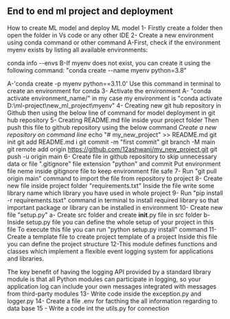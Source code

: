 ## End to end ml project and deployment
How to create ML model and deploy ML model
1- Firstly create a folder then open the folder in Vs code or any other IDE
2- Create a new environment using conda command or other command
A-First, check if the environment myenv exists by listing all available environments:

conda info --envs
B-If myenv does not exist, you can create it using the following command:
"conda create --name myenv python=3.8"


A-'conda create -p myenv python==3.11.0' Use this command in terminal to create an environment for conda
3- Activate the environment
A- "conda activate environment_name/" in my case my environment is "conda activate D:\ml-project\new_ml_project\myenv"
4- Creating new git hub repository in Github then using the below line of command for model deployment
in git hub repository
5- Creating README.md file inside your project folder
Then push this file to github repository using the below command
*Create a new repository on command line*
echo "# my_new_project" >> README.md
git init
git add README.md 
i
git commit -m "first commit"
git branch -M main
git remote add origin https://github.com/12ashwani/my_new_project.git
git push -u origin main
6- Create file in github repository to skip unnecessary data or file ".gitignore" file extension "python" and commit
Put environment file neme inside gitignore file to keep environment file safe
7- Run "git pull origin main" command to import the file from repository to project
8- Create new file inside project folder "requirements.txt" Inside the file write some library name which library you have used in whole project
9- Run "pip install -r requirements.tsxt" command in terminal to install required library so that important package or library can be installed in environment
10- Create new file "setup.py"
a- Create src folder and create __init__.py file in src folder
b- Inside setup.py file you can define the whole setup of your project in this file
To execute this file you can run "python setup.py install" command
11- Create a template file to create project template of a project
Inside this file you can define the project structure
12-This module defines functions and classes which implement a flexible event logging system for applications and libraries.

The key benefit of having the logging API provided by a standard library module is that all Python modules can participate in logging, so your application log can include your own messages integrated with messages from third-party modules
13- Write code inside the exception.py and logger.py
14- Create a file .env for facthing the all information regarding to data base
15 - Write a code int the utils.py for connection